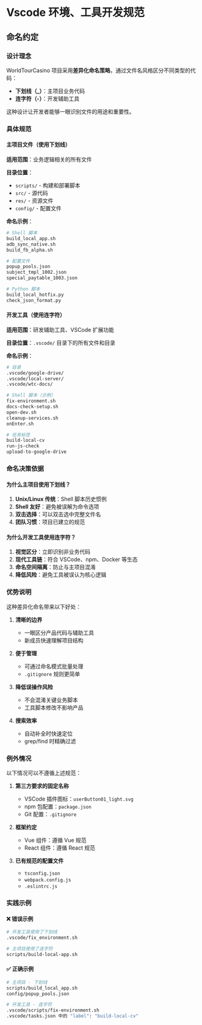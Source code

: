 # Vscode 环境、工具开发规范

## 命名约定

### 设计理念

WorldTourCasino 项目采用**差异化命名策略**，通过文件名风格区分不同类型的代码：

- **下划线（_）**：主项目业务代码
- **连字符（-）**：开发辅助工具

这种设计让开发者能够一眼识别文件的用途和重要性。

### 具体规范

#### 主项目文件（使用下划线）

**适用范围**：业务逻辑相关的所有文件

**目录位置**：

- `scripts/` - 构建和部署脚本
- `src/` - 源代码
- `res/` - 资源文件
- `config/` - 配置文件

**命名示例**：

```bash
# Shell 脚本
build_local_app.sh
adb_sync_native.sh
build_fb_alpha.sh

# 配置文件
popup_pools.json
subject_tmpl_1002.json
special_paytable_1003.json

# Python 脚本
build_local_hotfix.py
check_json_format.py
```

#### 开发工具（使用连字符）

**适用范围**：研发辅助工具、VSCode 扩展功能

**目录位置**：`.vscode/` 目录下的所有文件和目录

**命名示例**：

```bash
# 目录
.vscode/google-drive/
.vscode/local-server/
.vscode/wtc-docs/

# Shell 脚本（示例）
fix-environment.sh
docs-check-setup.sh
open-dev.sh
cleanup-services.sh
onEnter.sh

# 任务标签
build-local-cv
run-js-check
upload-to-google-drive
```

### 命名决策依据

#### 为什么主项目使用下划线？

1. **Unix/Linux 传统**：Shell 脚本历史惯例
2. **Shell 友好**：避免被误解为命令选项
3. **双击选择**：可以双击选中完整文件名
4. **团队习惯**：项目已建立的规范

#### 为什么开发工具使用连字符？

1. **视觉区分**：立即识别非业务代码
2. **现代工具链**：符合 VSCode、npm、Docker 等生态
3. **命名空间隔离**：防止与主项目混淆
4. **降低风险**：避免工具被误认为核心逻辑

### 优势说明

这种差异化命名带来以下好处：

1. **清晰的边界**

   - 一眼区分产品代码与辅助工具
   - 新成员快速理解项目结构
2. **便于管理**

   - 可通过命名模式批量处理
   - `.gitignore` 规则更简单
3. **降低误操作风险**

   - 不会混淆关键业务脚本
   - 工具脚本修改不影响产品
4. **搜索效率**

   - 自动补全时快速定位
   - grep/find 时精确过滤

### 例外情况

以下情况可以不遵循上述规范：

1. **第三方要求的固定名称**

   - VSCode 插件图标：`userButton01_light.svg`
   - npm 包配置：`package.json`
   - Git 配置：`.gitignore`
2. **框架约定**

   - Vue 组件：遵循 Vue 规范
   - React 组件：遵循 React 规范
3. **已有规范的配置文件**

   - `tsconfig.json`
   - `webpack.config.js`
   - `.eslintrc.js`

### 实践示例

#### ❌ 错误示例

```bash
# 开发工具使用了下划线
.vscode/fix_environment.sh

# 主项目使用了连字符
scripts/build-local-app.sh
```

#### ✅ 正确示例

```bash
# 主项目 - 下划线
scripts/build_local_app.sh
config/popup_pools.json

# 开发工具 - 连字符
.vscode/scripts/fix-environment.sh
.vscode/tasks.json 中的 "label": "build-local-cv"
```
